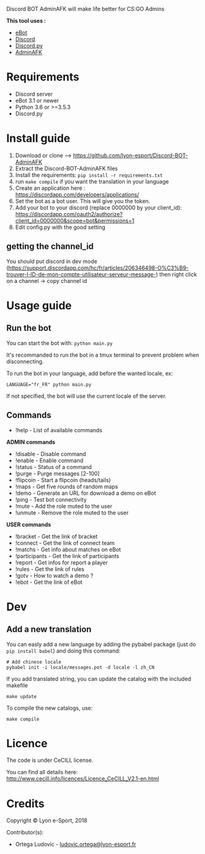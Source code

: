 Discord BOT AdminAFK will make life better for CS:GO Admins

**This tool uses :**

* [eBot](http://www.esport-tools.net/ebot/)
* [Discord](https://discordapp.com/)
* [Discord.py](https://github.com/Rapptz/discord.py)
* [AdminAFK](https://github.com/lyon-esport/AdminAFK)

# Requirements

* Discord server
* eBot 3.1 or newer
* Python 3.6 or >=3.5.3
* Discord.py

# Install guide

1. Download or clone –> https://github.com/lyon-esport/Discord-BOT-AdminAFK
2. Extract the Discord-BOT-AdminAFK files
3. Install the requirements: `pip install -r requirements.txt`
4. run `make compile` if you want the translation in your language
4. Create an application here : https://discordapp.com/developers/applications/
5. Set the bot as a bot user. This will give you the token.
6. Add your bot to your discord (replace 0000000 by your client_id): https://discordapp.com/oauth2/authorize?client_id=0000000&scope=bot&permissions=1
7. Edit config.py with the good setting

## getting the channel_id

You should put discord in dev mode (https://support.discordapp.com/hc/fr/articles/206346498-O%C3%B9-trouver-l-ID-de-mon-compte-utilisateur-serveur-message-)
then right click on a channel -> copy channel id

# Usage guide

## Run the bot

You can start the bot with: `python main.py`

It's recommanded to run the bot in a tmux terminal to prevent problem when disconnecting.

To run the bot in your language, add before the wanted locale, ex:

    LANGUAGE="fr_FR" python main.py

If not specified, the bot will use the current locale of the server.

## Commands
* !help - List of available commands

**ADMIN commands**

* !disable - Disable command
* !enable  - Enable command
* !status   - Status of a command
* !purge    - Purge messages [2-100]
* !flipcoin - Start a flipcoin (heads/tails)
* !maps     - Get five rounds of random maps
* !demo		- Generate an URL for download a demo on eBot
* !ping - Test bot connectivity
* !mute - Add the role muted to the user
* !unmute - Remove the role muted to the user

**USER commands**

* !bracket      - Get the link of bracket
* !connect      - Get the link of connect team
* !matchs       - Get info about matches on eBot
* !participants - Get the link of participants
* !report       - Get infos for report a player
* !rules        - Get the link of rules
* !gotv         - How to watch a demo ?
* !ebot         - Get the link of eBot

# Dev

## Add a new translation

You can easly add a new language by adding the pybabel package (just do `pip install babel`)
and doing this command:

    # Add chinese locale
    pybabel init -i locale/messages.pot -d locale -l zh_CN

If you add translated string, you can update the catalog with the included makefile

    make update

To compile the new catalogs, use:

    make compile

# Licence

The code is under CeCILL license.

You can find all details here: http://www.cecill.info/licences/Licence_CeCILL_V2.1-en.html

# Credits

Copyright © Lyon e-Sport, 2018

Contributor(s):

* Ortega Ludovic - ludovic.ortega@lyon-esport.fr
